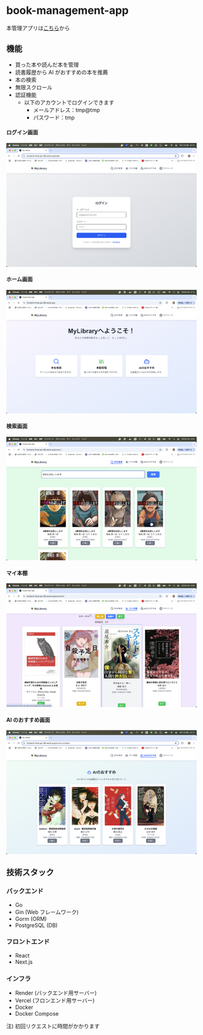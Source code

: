 # book-management-app

本管理アプリは[こちら](https://frontend-three-psi-89.vercel.app/)から

## 機能

- 買った本や読んだ本を管理
- 読書履歴から AI がおすすめの本を推薦
- 本の検索
- 無限スクロール
- 認証機能
  - 以下のアカウントでログインできます
    - メールアドレス：tmp@tmp
    - パスワード：tmp

#### ログイン画面

![ログイン画面](./img/login_screen.png)

#### ホーム画面

![ホーム画面](./img/home_screen.png)

#### 検索画面

![検索画面](./img/search_screen.png)

#### マイ本棚

![マイ本棚](./img/bookshelf_screen.png)

#### AI のおすすめ画面

![AIのおすすめ画面](./img/recommendation_screen.png)

## 技術スタック

### バックエンド

- Go
- Gin (Web フレームワーク)
- Gorm (ORM)
- PostgreSQL (DB)

### フロントエンド

- React
- Next.js

### インフラ

- Render (バックエンド用サーバー)
- Vercel (フロンエンド用サーバー)
- Docker
- Docker Compose

注) 初回リクエストに時間がかかります

